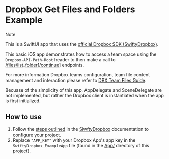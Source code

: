 # Dropbox Get Files and Folders Example

> [!NOTE]
> This is a SwiftUI app that uses the [official Dropbox SDK (SwiftyDropbox)](https://github.com/dropbox/SwiftyDropbox).

This basic iOS app demonstrates how to access a team space using the `Dropbox-API-Path-Root` header to then make a call to [/files/list_folder](https://www.dropbox.com/developers/documentation/http/documentation#files-list_folder)&lsqb;[/continue](https://www.dropbox.com/developers/documentation/http/documentation#files-list_folder-continue)&rsqb; endpoints.

For more information Dropbox teams configuration, team file content management and interaction please refer to [DBX Team Files Guide](https://developers.dropbox.com/dbx-team-files-guide).

Becuase of the simplicity of this app, AppDelegate and SceneDelegate are not implemented, but rather the Dropbox client is instantiated when the app is first initialized.

## How to use

1. Follow the [steps outlined](https://github.com/dropbox/SwiftyDropbox/tree/633b368bd06a8f5ee12dc546b16f33cc1fa6fcd8?tab=readme-ov-file#configure-your-project) in the [SiwftyDropbox](https://github.com/dropbox/SwiftyDropbox) documentation to configure your project.
2. Replace `"APP_KEY"` with your Dropbox App's app key in the `SwiftyDropbox_ExampleApp` file (found in the [App/](https://github.com/imonkia/dropbox-get-files-and-folders-example/tree/master/SwiftyDropbox-Example/App) directory of this project).